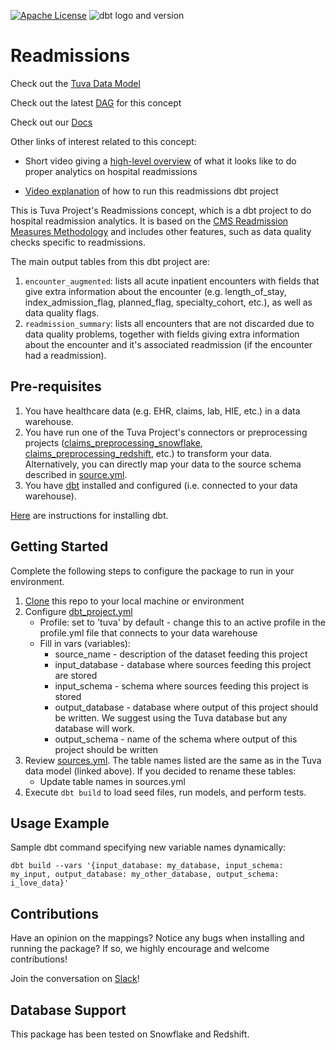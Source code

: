 [![Apache License](https://img.shields.io/badge/License-Apache%202.0-blue.svg)](https://opensource.org/licenses/Apache-2.0) ![dbt logo and version](https://img.shields.io/static/v1?logo=dbt&label=dbt-version&message=1.x&color=orange)

# Readmissions 

Check out the [Tuva Data Model](https://docs.google.com/spreadsheets/d/1NuMEhcx6D6MSyZEQ6yk0LWU0HLvaeVma8S-5zhOnbcE/edit#gid=1991587675)

Check out the latest [DAG](https://tuva-health.github.io/readmissions/#!/overview?g_v=1) for this concept

Check out our [Docs](http://thetuvaproject.com/)

Other links of interest related to this concept:

- Short video giving a [high-level overview](https://www.youtube.com/watch?v=TCG_QCb63n4)
  of what it looks like to do proper analytics on hospital readmissions

- [Video explanation](https://www.youtube.com/watch?v=5pA-gm94PyU)
  of how to run this readmissions dbt project

This is Tuva Project's Readmissions concept, which is a dbt project to do hospital readmission analytics.
It is based on the [CMS Readmission Measures Methodology](https://qualitynet.cms.gov/inpatient/measures/readmission/methodology) and includes other features, such as data quality checks specific to readmissions.

The main output tables from this dbt project are:
1. `encounter_augmented`: lists all acute inpatient encounters with fields that give extra information about the encounter (e.g. length_of_stay, index_admission_flag, planned_flag, specialty_cohort, etc.), as well as data quality flags.
2. `readmission_summary`: lists all encounters that are not discarded due to data quality problems, together with fields giving extra information about the encounter and it's associated readmission (if the encounter had a readmission).

## Pre-requisites
1. You have healthcare data (e.g. EHR, claims, lab, HIE, etc.) in a data warehouse.
2. You have run one of the Tuva Project's connectors or preprocessing projects ([claims_preprocessing_snowflake](https://github.com/tuva-health/claims_preprocessing_snowflake), [claims_preprocessing_redshift](https://github.com/tuva-health/claims_preprocessing_redshift), etc.) to transform your data. 
Alternatively, you can directly map your data to the source schema described in [source.yml](models/source.yml).
3. You have [dbt](https://www.getdbt.com/) installed and configured (i.e. connected to your data warehouse).

[Here](https://docs.getdbt.com/dbt-cli/installation) are instructions for installing dbt.

## Getting Started
Complete the following steps to configure the package to run in your environment.

1. [Clone](https://docs.github.com/en/repositories/creating-and-managing-repositories/cloning-a-repository) this repo to your local machine or environment
2. Configure [dbt_project.yml](/dbt_project.yml)
    - Profile: set to 'tuva' by default - change this to an active profile in the profile.yml file that connects to your data warehouse 
    - Fill in vars (variables):
      - source_name - description of the dataset feeding this project 
      - input_database - database where sources feeding this project are stored 
      - input_schema - schema where sources feeding this project is stored 
      - output_database - database where output of this project should be written. We suggest using the Tuva database but any database will work. 
      - output_schema - name of the schema where output of this project should be written
3. Review [sources.yml](models/sources.yml). The table names listed are the same as in the Tuva data model (linked above).  If you decided to rename these tables:
    - Update table names in sources.yml
4. Execute `dbt build` to load seed files, run models, and perform tests.

## Usage Example
Sample dbt command specifying new variable names dynamically:

```
dbt build --vars '{input_database: my_database, input_schema: my_input, output_database: my_other_database, output_schema: i_love_data}'
```

## Contributions
Have an opinion on the mappings? Notice any bugs when installing and running the package? 
If so, we highly encourage and welcome contributions!

Join the conversation on [Slack](https://tuvahealth.slack.com/ssb/redirect#/shared-invite/email)!

## Database Support
This package has been tested on Snowflake and Redshift.
